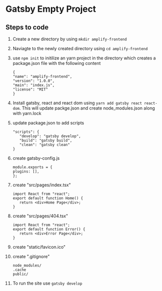 # Gatsby Empty Project

## Steps to code

1. Create a new directory by using `mkdir amplify-frontend`
2. Naviagte to the newly created directory using `cd amplify-frontend`
3. use `npm init` to initilize an yarn project in the directory which creates a package.json file with the following content
   ```
   {
   "name": "amplify-frontend",
   "version": "1.0.0",
   "main": "index.js",
   "license": "MIT"
   }
   ```
4. Install gatsby, react and react dom using `yarn add gatsby react react-dom`. This will update packge.json and create node_modules.json along with yarn.lock
5. update package.json to add scripts

   ```
   "scripts": {
      "develop": "gatsby develop",
      "build": "gatsby build",
      "clean": "gatsby clean"
   }
   ```

6. create gatsby-config.js

   ```
   module.exports = {
   plugins: [],
   };
   ```

7. create "src/pages/index.tsx"

   ```
   import React from "react";
   export default function Home() {
      return <div>Home Page</div>;
   }
   ```

8. create "src/pages/404.tsx"

   ```
   import React from "react";
   export default function Error() {
      return <div>Error Page</div>;
   }
   ```

9. create "static/favicon.ico"

10. create ".gitignore"

    ```
    node_modules/
    .cache
    public/
    ```

11. To run the site use `gatsby develop`
